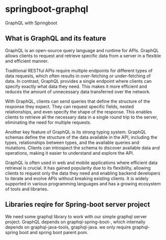 # springboot-graphql
GraphQL with Springboot
## What is GraphQL and its feature
GraphQL is an open-source query language and runtime for APIs. GraphQL allows clients to request and retrieve specific data from a server in a flexible and efficient manner.

Traditional RESTful APIs require multiple endpoints for different types of data requests, which often results in over-fetching or under-fetching of data. In contrast, 
GraphQL provides a single endpoint where clients can specify exactly what data they need. This makes it more efficient and reduces the amount of unnecessary data 
transferred over the network.

With GraphQL, clients can send queries that define the structure of the response they expect. They can request specific fields, nested relationships, and even specify 
the shape of the response. This enables clients to retrieve all the necessary data in a single round trip to the server, eliminating the need for multiple requests.

Another key feature of GraphQL is its strong typing system. GraphQL schemas define the structure of the data available in the API, including the types, relationships 
between types, and the available queries and mutations. Clients can introspect the schema to discover available data and operations, making it easier to understand 
and explore the API.

GraphQL is often used in web and mobile applications where efficient data retrieval is crucial. It has gained popularity due to its flexibility, allowing clients to 
request only the data they need and enabling backend developers to iterate and evolve APIs without breaking existing clients. It is widely supported in various programming 
languages and has a growing ecosystem of tools and libraries.

## Libraries reqire for Spring-boot server project
We need some graphql library to work with our simple graphql server project. GraphQL depends on graphql-spring-boot-, which internally depends on graphql-java-tools, graphql-java. 
we only require graphql-spring boot and spring boot parent pom.
